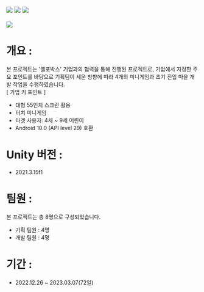 ## <img src="https://img.shields.io/badge/unity-FFFFFF?style=for-the-badge&logo=unity&logoColor=black"> <img src="https://img.shields.io/badge/csharp-239120?style=for-the-badge&logo=CSharp&logoColor=white"> <img src="https://img.shields.io/badge/MongoDB-47A248?style=for-the-badge&logo=MongoDB&logoColor=white"> 

<img src="https://capsule-render.vercel.app/api?type=waving&color=auto&height=200&section=header&text=MetaBox&fontSize=40" />

# 개요 :
본 프로젝트는 '엘포박스' 기업과의 협력을 통해 진행된 프로젝트로, 기업에서 지정한 주요 포인트를 바탕으로 기획팀이 세운 방향에 따라 4개의 미니게임과 초기 진입 마을 개발 작업을 수행하였습니다.<br>
 [ 기업 키 포인트 ] 
 - 대형 55인치 스크린 활용
 - 터치 미니게임
 - 타겟 사용자: 4세 ~ 9세 어린이
 - Android 10.0 (API level 29) 호환

# Unity 버전 :
- 2021.3.15f1

# 팀원 : 
본 프로젝트는 총 8명으로 구성되었습니다.
- 기획 팀원 : 4명
- 개발 팀원 : 4명

# 기간 : 
- 2022.12.26 ~ 2023.03.07(72일)
